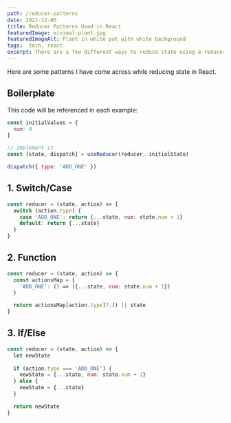 ```yaml
---
path: /reducer-patterns
date: 2021-12-06
title: Reducer Patterns Used in React
featuredImage: minimal-plant.jpg
featuredImageAlt: Plant in white pot with white background
tags:  tech, react
excerpt: There are a few different ways to reduce state using a reducer, here a few that I have found.
---
```


Here are some patterns I have come across while reducing state in React.

## Boilerplate
This code will be referenced in each example:
```js
const initialValues = {
  num: 0
}

// implement it
const [state, dispatch] = useReducer(reducer, initialState)

dispatch({ type: 'ADD_ONE' })
```

## 1. Switch/Case
```js
const reducer = (state, action) => {
  switch (action.type) {
    case 'ADD_ONE': return {...state, num: state.num + 1}
    default: return {...state}
  }
}
```

## 2. Function
```js
const reducer = (state, action) => {
  const actionsMap = {
    'ADD_ONE': () => ({...state, num: state.num + 1})
  }

  return actionsMap[action.type]?.() || state
}
```

## 3. If/Else
```js
const reducer = (state, action) => {
  let newState
  
  if (action.type === 'ADD_ONE') {
    newState = {...state, num: state.num + 1}
  } else {
    newState = {...state}
  }

  return newState
}
```